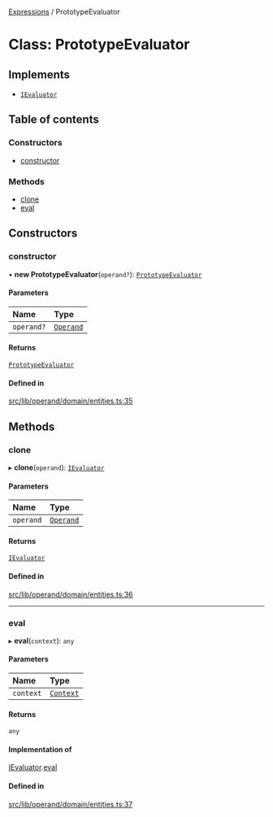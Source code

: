 [Expressions](../README.md) / PrototypeEvaluator

# Class: PrototypeEvaluator

## Implements

- [`IEvaluator`](../interfaces/IEvaluator.md)

## Table of contents

### Constructors

- [constructor](PrototypeEvaluator.md#constructor)

### Methods

- [clone](PrototypeEvaluator.md#clone)
- [eval](PrototypeEvaluator.md#eval)

## Constructors

### constructor

• **new PrototypeEvaluator**(`operand?`): [`PrototypeEvaluator`](PrototypeEvaluator.md)

#### Parameters

| Name | Type |
| :------ | :------ |
| `operand?` | [`Operand`](Operand.md) |

#### Returns

[`PrototypeEvaluator`](PrototypeEvaluator.md)

#### Defined in

[src/lib/operand/domain/entities.ts:35](https://github.com/FlavioLionelRita/3xpr/blob/6ae12c6/src/lib/operand/domain/entities.ts#L35)

## Methods

### clone

▸ **clone**(`operand`): [`IEvaluator`](../interfaces/IEvaluator.md)

#### Parameters

| Name | Type |
| :------ | :------ |
| `operand` | [`Operand`](Operand.md) |

#### Returns

[`IEvaluator`](../interfaces/IEvaluator.md)

#### Defined in

[src/lib/operand/domain/entities.ts:36](https://github.com/FlavioLionelRita/3xpr/blob/6ae12c6/src/lib/operand/domain/entities.ts#L36)

___

### eval

▸ **eval**(`context`): `any`

#### Parameters

| Name | Type |
| :------ | :------ |
| `context` | [`Context`](Context.md) |

#### Returns

`any`

#### Implementation of

[IEvaluator](../interfaces/IEvaluator.md).[eval](../interfaces/IEvaluator.md#eval)

#### Defined in

[src/lib/operand/domain/entities.ts:37](https://github.com/FlavioLionelRita/3xpr/blob/6ae12c6/src/lib/operand/domain/entities.ts#L37)
